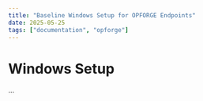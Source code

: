 ```yaml
---
title: "Baseline Windows Setup for OPFORGE Endpoints"
date: 2025-05-25
tags: ["documentation", "opforge"]
---
```


# Windows Setup
...
